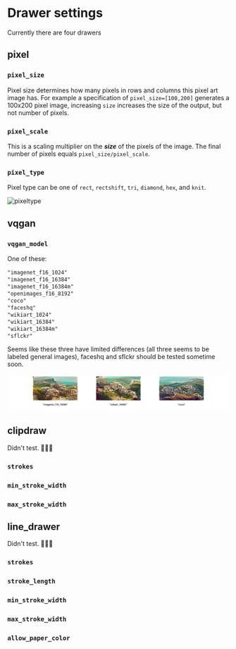 # Drawer settings

Currently there are four drawers

## pixel

### `pixel_size`

Pixel size determines how many pixels in rows and columns this pixel art image has. For example a specification of `pixel_size=[100,200]` generates a 100x200 pixel image, increasing `size` increases the size of the output, but not number of pixels.

### `pixel_scale`

This is a scaling multiplier on the ***size*** of the pixels of the image. The final number of pixels equals `pixel_size/pixel_scale`. 

### `pixel_type`

Pixel  type can be one of `rect`, `rectshift`, `tri`, `diamond`, `hex`, and `knit`. 

![pixeltype](drawer-settings/pixeltype.png)

## vqgan

### `vqgan_model`

One of these:

```
"imagenet_f16_1024" 
"imagenet_f16_16384"
"imagenet_f16_16384m"
"openimages_f16_8192"
"coco"
"faceshq"
"wikiart_1024"
"wikiart_16384"
"wikiart_16384m"
"sflckr"
```

Seems like these three have limited differences (all three seems to be labeled general images), faceshq and sflckr should be tested sometime soon.

![vqgan models](drawer-settings/vqgan%20models.png)



## clipdraw

Didn't test. 🙇🏻‍♂️

### `strokes`

### `min_stroke_width`

### `max_stroke_width`



## line_drawer

Didn't test. 🙇🏻‍♂️

### `strokes`

### `stroke_length`

### `min_stroke_width`

### `max_stroke_width`

### `allow_paper_color`